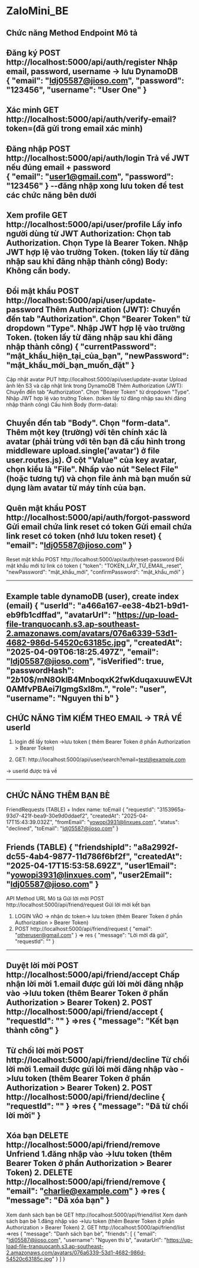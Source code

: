 # ZaloMini_BE
Chức năng	            Method	    Endpoint						                    Mô tả
-----------------------------------------------------------------------------------------------------------------------------
Đăng ký		            POST	      http://localhost:5000/api/auth/register			Nhập email, password, username → lưu DynamoDB   
{
  "email": "ldj05587@jioso.com",
  "password": "123456",
  "username": "User One"
}
-------------------------------------------------------------------------------------------------------------------------------
Xác minh	            GET	      http://localhost:5000/api/auth/verify-email?token=(đã gửi trong email xác minh)
-------------------------------------------------------------------------------------------------------------------------------
Đăng nhập	POST	http://localhost:5000/api/auth/login			Trả về JWT nếu đúng email + password         	
{
  "email": "user1@gmail.com",
  "password": "123456"
}
--đăng nhập xong lưu token để test các chức năng bên dưới
-------------------------------------------------------------------------------------------------------------------------------
Xem profile	GET	http://localhost:5000/api/user/profile			Lấy info người dùng từ JWT
Authorization:
Chọn tab Authorization.
Chọn Type là Bearer Token.
Nhập JWT hợp lệ vào trường Token. (token lấy từ đăng nhập sau khi đăng nhập thành công)
Body: Không cần body.
-------------------------------------------------------------------------------------------------------------------------------
Đổi mật khẩu	POST	http://localhost:5000/api/user/update-password
Thêm Authorization (JWT):
Chuyển đến tab "Authorization".
Chọn "Bearer Token" từ dropdown "Type".
Nhập JWT hợp lệ vào trường Token. (token lấy từ đăng nhập sau khi đăng nhập thành công)	
{
    "currentPassword": "mật_khẩu_hiện_tại_của_bạn",
    "newPassword": "mật_khẩu_mới_bạn_muốn_đặt"
}	
-------------------------------------------------------------------------------------------------------------------------------
Cập nhật avatar	 PUT	http://localhost:5000/api/user/update-avatar		Upload ảnh lên S3 và cập nhật link trong DynamoDB
Thêm Authorization (JWT):
Chuyển đến tab "Authorization".
Chọn "Bearer Token" từ dropdown "Type".
Nhập JWT hợp lệ vào trường Token. (token lấy từ đăng nhập sau khi đăng nhập thành công)	
Cấu hình Body (form-data):

Chuyển đến tab "Body".
Chọn "form-data".
Thêm một key (trường) với tên chính xác là avatar (phải trùng với tên bạn đã cấu hình trong middleware upload.single('avatar') ở file user.routes.js).
Ở cột "Value" của key avatar, chọn kiểu là "File".
Nhấp vào nút "Select File" (hoặc tương tự) và chọn file ảnh mà bạn muốn sử dụng làm avatar từ máy tính của bạn.
-------------------------------------------------------------------------------------------------------------------------------

Quên mật khẩu	POST	http://localhost:5000/api/auth/forgot-password		Gửi email chứa link reset có token
Gửi email chứa link reset có token (nhớ lưu token reset)
{
  "email": "ldj05587@jioso.com"
}
-------------------------------------------------------------------------------------------------------------------------------

Reset mật khẩu	POST	http://localhost:5000/api/auth/reset-password		Đổi mật khẩu mới từ link có token
{
    "token": "TOKEN_LẤY_TỪ_EMAIL_reset",
    "newPassword": "mật_khẩu_mới",
    "confirmPassword": "mật_khẩu_mới"
}

-------------------------------------------------------------------------------------------------------------------------------
Example table dynamoDB (user), create index (email)
{
 "userId": "a466a167-ee38-4b21-b9d1-eb9fb1cdffad",
 "avatarUrl": "https://up-load-file-tranquocanh.s3.ap-southeast-2.amazonaws.com/avatars/076a6339-53d1-4682-986d-54520c63185c.jpg",
 "createdAt": "2025-04-09T06:18:25.497Z",
 "email": "ldj05587@jioso.com",
 "isVerified": true,
 "passwordHash": "$2b$10$/mN8OklB4MnboqxK2fwKduqaxuuwEVJt0AMfvPBAei7IgmgSxl8m.",
 "role": "user",
 "username": "Nguyen thi b"
}
------------------------------------------------------------------------------------------------------------------------------
CHỨC NĂNG TÌM KIẾM THEO EMAIL -> TRẢ VỀ userId
-----------------------------------------------
1. login để lấy token ->lưu token ( thêm Bearer Token ở phần Authorization > Bearer Token)

2. GET:         http://localhost:5000/api/user/search?email=test@example.com
		
-> userId được trả về

-----------------------------------------------------------------------------------------------------------------------------------
CHỨC NĂNG THÊM BẠN BÈ
-------------------------------------------------------------------------------------------------------------------------------

FriendRequests (TABLE)  + Index name: toEmail
{
 "requestId": "3153965a-93d7-421f-bea9-30e9d0ddaef2",
 "createdAt": "2025-04-17T15:43:39.032Z",
 "fromEmail": "yowopi3931@linxues.com",
 "status": "declined",
 "toEmail": "ldj05587@jioso.com"
}

Friends (TABLE)
{
 "friendshipId": "a8a2992f-dc55-4ab4-9877-11d786f6bf2f",
 "createdAt": "2025-04-17T15:53:58.692Z",
 "user1Email": "yowopi3931@linxues.com",
 "user2Email": "ldj05587@jioso.com"
}
----------------------------------------------------------------------------------------------------------------------------------
API			Method		URL							Mô tả
Gửi lời mời		POST		http://localhost:5000/api/friend/request		Gửi lời mời kết bạn
1. LOGIN VÀO -> nhận dc token-> lưu token (thêm Bearer Token ở phần Authorization > Bearer Token)
2. POST		http://localhost:5000/api/friend/request
{
  "email": "otheruser@gmail.com"
}
=> res
{
  "message": "Lời mời đã gửi",
  "requestId": "<uuid>"
}
-----------------------------------------------------------------------------------------------------------------------
Duyệt lời mời		POST		http://localhost:5000/api/friend/accept			Chấp nhận lời mời
1.email được gửi lời mời đăng nhập vào ->lưu token (thêm Bearer Token ở phần Authorization > Bearer Token)
2. POST		http://localhost:5000/api/friend/accept
{
  "requestId": "<requestId>"
}
=>res
{
  "message": "Kết bạn thành công"
}
----------------------------------------------------------------------------------------------------------------------
Từ chối lời mời		POST		http://localhost:5000/api/friend/decline		Từ chối lời mời
1.email được gửi lời mời đăng nhập vào ->lưu token (thêm Bearer Token ở phần Authorization > Bearer Token)
2. POST		http://localhost:5000/api/friend/decline
{
  "requestId": "<requestId>"
}
=>res
{
  "message": "Đã từ chối lời mời"
}
-----------------------------------------------------------------------------------------------------------------------
Xóa bạn			DELETE		http://localhost:5000/api/friend/remove			Unfriend 
1.đăng nhập vào ->lưu token (thêm Bearer Token ở phần Authorization > Bearer Token)
2. DELETE		http://localhost:5000/api/friend/remove
{
  "email": "charlie@example.com"
}
=>res
{
  "message": "Đã xóa bạn"
}
-------------------------------------------------------------------------------------------------------------------------
Xem danh sách bạn bè 	GET		http://localhost:5000/api/friend/list			Xem danh sách bạn bè 
1.đăng nhập vào ->lưu token (thêm Bearer Token ở phần Authorization > Bearer Token)
2. GET		http://localhost:5000/api/friend/list
=>res
{
    "message": "Danh sách bạn bè",
    "friends": [
        {
            "email": "ldj05587@jioso.com",
            "username": "Nguyen thi b",
            "avatarUrl": "https://up-load-file-tranquocanh.s3.ap-southeast-2.amazonaws.com/avatars/076a6339-53d1-4682-986d-54520c63185c.jpg"
        }
    ]
}




















